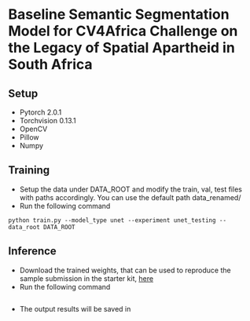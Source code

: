 # Baseline Semantic Segmentation Model for CV4Africa Challenge on the Legacy of Spatial Apartheid in South Africa
## Setup
* Pytorch 2.0.1 
* Torchvision 0.13.1 
* OpenCV 
* Pillow 
* Numpy

## Training
* Setup the data under DATA_ROOT and modify the train, val, test files with paths accordingly. You can use the default path data_renamed/
* Run the following command
```
python train.py --model_type unet --experiment unet_testing --data_root DATA_ROOT
```

## Inference
* Download the trained weights, that can be used to reproduce the sample submission in the starter kit, [here](https://www.dropbox.com/scl/fi/m8a4jnkhao6hy0fl9ee8n/unet_fixed.zip?rlkey=je4j3jshgcthrr8ohgif3jpsw&dl=0)
* Run the following command
```

```
* The output results will be saved in 
